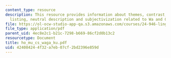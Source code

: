 ```yaml
---
content_type: resource
description: This resource provides information about themes, contrast, exhaustive
  listing, neutral description and subjectivization related to Wa and Ga.
file: https://ol-ocw-studio-app-qa.s3.amazonaws.com/courses/24-946-linguistic-theory-and-the-japanese-language-fall-2004/424084244f32a7eb07cf2bd2396e859d_ho_mu_cs_waga_ku.pdf
file_type: application/pdf
parent_uid: 4ec8e2c1-b21c-7298-b669-86cf2d0b13c2
resourcetype: Document
title: ho_mu_cs_waga_ku.pdf
uid: 42408424-4f32-a7eb-07cf-2bd2396e859d
---
```

